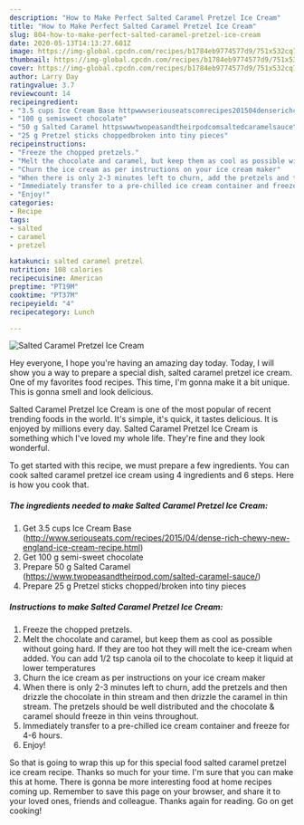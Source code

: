 ```yaml
---
description: "How to Make Perfect Salted Caramel Pretzel Ice Cream"
title: "How to Make Perfect Salted Caramel Pretzel Ice Cream"
slug: 804-how-to-make-perfect-salted-caramel-pretzel-ice-cream
date: 2020-05-13T14:13:27.601Z
image: https://img-global.cpcdn.com/recipes/b1784eb9774577d9/751x532cq70/salted-caramel-pretzel-ice-cream-recipe-main-photo.jpg
thumbnail: https://img-global.cpcdn.com/recipes/b1784eb9774577d9/751x532cq70/salted-caramel-pretzel-ice-cream-recipe-main-photo.jpg
cover: https://img-global.cpcdn.com/recipes/b1784eb9774577d9/751x532cq70/salted-caramel-pretzel-ice-cream-recipe-main-photo.jpg
author: Larry Day
ratingvalue: 3.7
reviewcount: 14
recipeingredient:
- "3.5 cups Ice Cream Base httpwwwseriouseatscomrecipes201504denserichchewynewenglandicecreamrecipehtml"
- "100 g semisweet chocolate"
- "50 g Salted Caramel httpswwwtwopeasandtheirpodcomsaltedcaramelsauce"
- "25 g Pretzel sticks choppedbroken into tiny pieces"
recipeinstructions:
- "Freeze the chopped pretzels."
- "Melt the chocolate and caramel, but keep them as cool as possible without going hard. If they are too hot they will melt the ice-cream when added. You can add 1/2 tsp canola oil to the chocolate to keep it liquid at lower temperatures"
- "Churn the ice cream as per instructions on your ice cream maker"
- "When there is only 2-3 minutes left to churn, add the pretzels and then drizzle the chocolate in thin stream and then drizzle the caramel in thin stream. The pretzels should be well distributed and the chocolate &amp; caramel should freeze in thin veins throughout."
- "Immediately transfer to a pre-chilled ice cream container and freeze for 4-6 hours."
- "Enjoy!"
categories:
- Recipe
tags:
- salted
- caramel
- pretzel

katakunci: salted caramel pretzel 
nutrition: 108 calories
recipecuisine: American
preptime: "PT19M"
cooktime: "PT37M"
recipeyield: "4"
recipecategory: Lunch

---
```



![Salted Caramel Pretzel Ice Cream](https://img-global.cpcdn.com/recipes/b1784eb9774577d9/751x532cq70/salted-caramel-pretzel-ice-cream-recipe-main-photo.jpg)

Hey everyone, I hope you're having an amazing day today. Today, I will show you a way to prepare a special dish, salted caramel pretzel ice cream. One of my favorites food recipes. This time, I'm gonna make it a bit unique. This is gonna smell and look delicious.

Salted Caramel Pretzel Ice Cream is one of the most popular of recent trending foods in the world. It's simple, it's quick, it tastes delicious. It is enjoyed by millions every day. Salted Caramel Pretzel Ice Cream is something which I've loved my whole life. They're fine and they look wonderful.




To get started with this recipe, we must prepare a few ingredients. You can cook salted caramel pretzel ice cream using 4 ingredients and 6 steps. Here is how you cook that.

<!--inarticleads1-->

##### The ingredients needed to make Salted Caramel Pretzel Ice Cream:

1. Get 3.5 cups Ice Cream Base (http://www.seriouseats.com/recipes/2015/04/dense-rich-chewy-new-england-ice-cream-recipe.html)
1. Get 100 g semi-sweet chocolate
1. Prepare 50 g Salted Caramel (https://www.twopeasandtheirpod.com/salted-caramel-sauce/)
1. Prepare 25 g Pretzel sticks chopped/broken into tiny pieces




<!--inarticleads2-->

##### Instructions to make Salted Caramel Pretzel Ice Cream:

1. Freeze the chopped pretzels.
1. Melt the chocolate and caramel, but keep them as cool as possible without going hard. If they are too hot they will melt the ice-cream when added. You can add 1/2 tsp canola oil to the chocolate to keep it liquid at lower temperatures
1. Churn the ice cream as per instructions on your ice cream maker
1. When there is only 2-3 minutes left to churn, add the pretzels and then drizzle the chocolate in thin stream and then drizzle the caramel in thin stream. The pretzels should be well distributed and the chocolate &amp; caramel should freeze in thin veins throughout.
1. Immediately transfer to a pre-chilled ice cream container and freeze for 4-6 hours.
1. Enjoy!




So that is going to wrap this up for this special food salted caramel pretzel ice cream recipe. Thanks so much for your time. I'm sure that you can make this at home. There is gonna be more interesting food at home recipes coming up. Remember to save this page on your browser, and share it to your loved ones, friends and colleague. Thanks again for reading. Go on get cooking!
